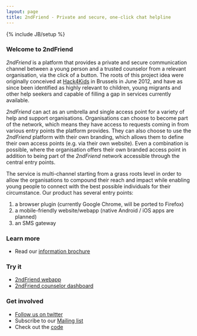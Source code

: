 ```yaml
---
layout: page
title: 2ndFriend - Private and secure, one-click chat helpline
---
```

{% include JB/setup %}

### Welcome to 2ndFriend

*2ndFriend* is a platform that provides a private and secure communication channel between a young person and a trusted counselor from a relevant organisation, via the click of a button. The roots of this project idea were originally conceived at [Hack4Kids](http://2012.euhackathon.eu/) in Brussels in June 2012, and have as since been identified as highly relevant to children, young migrants and other help seekers and capable of filling a gap in services currently available.

*2ndFriend* can act as an umbrella and single access point for a variety of help and support organisations. Organisations can choose to become part of the network, which means they have access to requests coming in from various entry points the platform provides. They can also choose to use the *2ndFriend* platform with their own branding, which allows them to define their own access points (e.g. via their own website). Even a combination is possible, where the organisation offers their own branded access point in addition to being part of the *2ndFriend* network accessible through the central entry points.

The service is multi-channel starting from a grass roots level in order to allow the organisations to compound their reach and impact while enabling young people to connect with the best possible individuals for their circumstance. Our product has several entry points:

1. a browser plugin (currently Google Chrome, will be ported to Firefox)
2. a mobile-friendly website/webapp (native Android / iOS apps are planned)
3. an SMS gateway

### Learn more

* Read our [information brochure](downloads/2ndfriend_handout.pdf)

### Try it

* [2ndFriend webapp](https://secondfriend.github.com/chrome-extension)
* [2ndFriend counselor dashboard](https://second-friend.appspot.com)

### Get involved

* [Follow us on twitter](https://twitter.com/Second_Friend)
* Subscribe to our [Mailing list](https://groups.google.com/d/forum/secondfriend)
* Check out the [code](https://github.com/SecondFriend)
